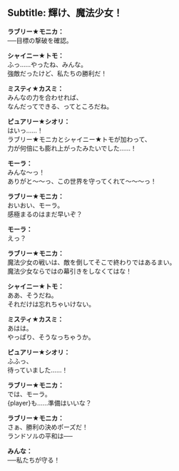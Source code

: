 # 

  
## Subtitle: 輝け、魔法少女！
  
**ラブリー★モニカ：**  
──目標の撃破を確認。  
  
**シャイニー★トモ：**  
ふっ……やったね、みんな。  
強敵だったけど、私たちの勝利だ！  
  
**ミスティ★カスミ：**  
みんなの力を合わせれば、  
なんだってできる、ってところだね。  
  
**ピュアリー★シオリ：**  
はいっ……！  
ラブリー★モニカとシャイニー★トモが加わって、  
力が何倍にも膨れ上がったみたいでした……！  
  
**モーラ：**  
みんな～っ！  
ありがと～～っ、この世界を守ってくれて～～～っ！  
  
**ラブリー★モニカ：**  
おいおい、モーラ。  
感極まるのはまだ早いぞ？  
  
**モーラ：**  
えっ？  
  
**ラブリー★モニカ：**  
魔法少女の戦いは、敵を倒してそこで終わりではあるまい。  
魔法少女ならではの幕引きをしなくてはな！  
  
**シャイニー★トモ：**  
ああ、そうだね。  
それだけは忘れちゃいけない。  
  
**ミスティ★カスミ：**  
あはは。  
やっぱり、そうなっちゃうか。  
  
**ピュアリー★シオリ：**  
ふふっ、  
待っていました……！  
  
**ラブリー★モニカ：**  
では、モーラ。  
{player}も……準備はいいな？  
  
**ラブリー★モニカ：**  
さぁ、勝利の決めポーズだ！  
ランドソルの平和は──  
  
**みんな：**  
──私たちが守る！  
